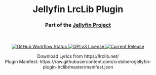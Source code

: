 <h1 align="center">Jellyfin LrcLib Plugin</h1>
<h3 align="center">Part of the <a href="https://jellyfin.org">Jellyfin Project</a></h3>

<p align="center">
<br/>
<br/>
<a href="https://github.com/crobibero/jellyfin-plugin-lrclib/actions?query=workflow%3A%22Build+Plugin%22">
<img alt="GitHub Workflow Status" src="https://img.shields.io/github/actions/workflow/status/crobibero/jellyfin-plugin-lrclib/build.yaml">
</a>
<a href="https://github.com/crobibero/jellyfin-plugin-lrclib">
<img alt="GPLv3 License" src="https://img.shields.io/github/license/crobibero/jellyfin-plugin-lrclib.svg"/>
</a>
<a href="https://github.com/jellyfin/jellyfin-plugin-webhook/releases">
<img alt="Current Release" src="https://img.shields.io/github/release/crobibero/jellyfin-plugin-lrclib.svg"/>
</a>

<div align="center">
  Download Lyrics from https://lrclib.net/
</div>

<div align="center">
  Plugin Manifest: https://raw.githubusercontent.com/crobibero/jellyfin-plugin-lrclib/master/manifest.json
</div>
</p>
